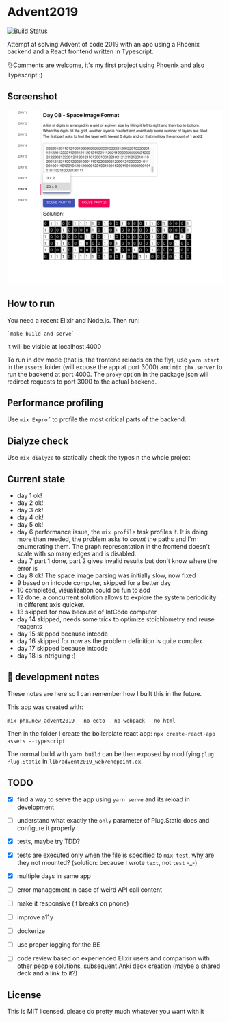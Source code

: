 # Advent2019
[![Build Status](https://travis-ci.org/jacopofar/advent-of-code-2019-phoenix-react.svg?branch=master)](https://travis-ci.org/jacopofar/advent-of-code-2019-phoenix-react)

Attempt at solving Advent of code 2019 with an app using a Phoenix backend and a React frontend written in Typescript.


👌Comments are welcome, it's my first project using Phoenix and also Typescript :)

## Screenshot
![How it looks like](screenshot.png)


## How to run
You need a recent Elixir and Node.js. Then run:

    `make build-and-serve`

it will be visible at localhost:4000

To run in dev mode (that is, the frontend reloads on the fly), use `yarn start` in the `assets` folder (will expose the app at port 3000) and `mix phx.server` to run the backend at port 4000. The `proxy` option in the package.json will redirect requests to port 3000 to the actual backend.

## Performance profiling
Use `mix Exprof` to profile the most critical parts of the backend.

## Dialyze check
Use `mix dialyze` to statically check the types n the whole project

## Current state

- day 1 ok!
- day 2 ok!
- day 3 ok!
- day 4 ok!
- day 5 ok!
- day 6 performance issue, the `mix profile` task profiles it. It is doing more than needed, the problem asks to *count* the paths and I'm enumerating them. The graph representation in the frontend doesn't scale with so many edges and is disabled.
- day 7 part 1 done, part 2 gives invalid results but don't know where the error is
- day 8 ok! The space image parsing was initially slow, now fixed
- 9 based on intcode computer, skipped for a better day
- 10 completed, visualization could be fun to add
- 12 done, a concurrent solution allows to explore the system periodicity in different axis quicker.
- 13 skipped for now because of IntCode computer
- day 14 skipped, needs some trick to optimize stoichiometry and reuse reagents
- day 15 skipped because intcode
- day 16 skipped for now as the problem definition is quite complex
- day 17 skipped because intcode
- day 18 is intriguing :)

## 📓 development notes
These notes are here so I can remember how I built this in the future.

This app was created with:

`mix phx.new advent2019 --no-ecto --no-webpack --no-html`

Then in the folder I create the boilerplate react app:
`npx create-react-app assets --typescript`


The normal build with `yarn build` can be then exposed by modifying `plug Plug.Static` in `lib/advent2019_web/endpoint.ex`.

## TODO
- [x] find a way to serve the app using `yarn serve` and its reload in development
- [ ] understand what exactly the `only` parameter of Plug.Static does and configure it properly
- [x] tests, maybe try TDD?
- [x] tests are executed only when the file is specified to `mix test`, why are they not mounted? (solution: because I wrote `text`, not `test` -_-)
- [x] multiple days in same app
- [ ] error management in case of weird API call content
- [ ] make it responsive (it breaks on phone)
- [ ] improve a11y
- [ ] dockerize
- [ ] use proper logging for the BE
- [ ] code review based on experienced Elixir users and comparison with other people solutions, subsequent Anki deck creation (maybe a shared deck and a link to it?)


## License

This is MIT licensed, please do pretty much whatever you want with it
